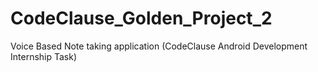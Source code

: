 # CodeClause_Golden_Project_2
Voice Based Note taking application (CodeClause Android Development Internship Task) 
